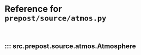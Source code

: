 # Reference for `prepost/source/atmos.py`

<br>

## ::: src.prepost.source.atmos.Atmosphere

<br><br>
